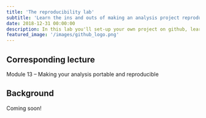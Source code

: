 ```yaml
---
title: 'The reproducibility lab'
subtitle: 'Learn the ins and outs of making an analysis project reproducible'
date: 2018-12-31 00:00:00
description: In this lab you'll set-up your own project on github, learn to interact with this project from the command line, and then archive the project for publication using Zenodo.
featured_image: '/images/github_logo.png'
---
```


## Corresponding lecture

Module 13 – Making your analysis portable and reproducible

## Background

Coming soon!